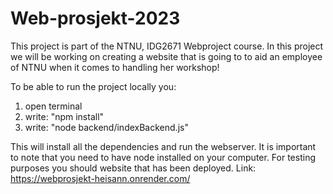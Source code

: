 # Web-prosjekt-2023
This project is part of the NTNU, IDG2671 Webproject course. In this project we will be working on creating a website that is going to to aid an employee of NTNU when it comes to handling her workshop!

To be able to run the project locally you:

1. open terminal
2. write: "npm install" 
3. write: "node backend/indexBackend.js"

This will install all the dependencies and run the webserver. 
It is important to note that you need to have node installed on your computer.
For testing purposes you should website that has been deployed. Link: https://webprosjekt-heisann.onrender.com/